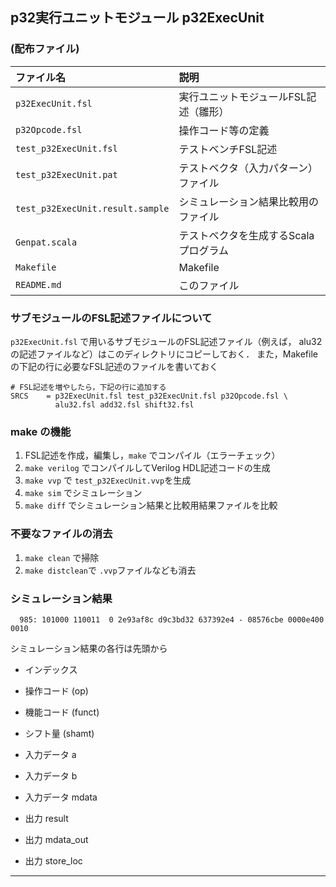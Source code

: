 p32実行ユニットモジュール p32ExecUnit
---

### (配布ファイル)

| ファイル名             | 説明                                  |
|:-----------------------|:--------------------------------------|
| `p32ExecUnit.fsl`      | 実行ユニットモジュールFSL記述（雛形） |
| `p32Opcode.fsl`        | 操作コード等の定義                    |
| `test_p32ExecUnit.fsl` | テストベンチFSL記述                   |
| `test_p32ExecUnit.pat` | テストベクタ（入力パターン）ファイル  |
| `test_p32ExecUnit.result.sample` | シミュレーション結果比較用のファイル |
| `Genpat.scala`         | テストベクタを生成するScalaプログラム |
| `Makefile`             | Makefile                              |
| `README.md`            | このファイル                          |


### サブモジュールのFSL記述ファイルについて

`p32ExecUnit.fsl` で用いるサブモジュールのFSL記述ファイル（例えば，
alu32の記述ファイルなど）はこのディレクトリにコピーしておく．
また，Makefile の下記の行に必要なFSL記述のファイルを書いておく

    # FSL記述を増やしたら，下記の行に追加する
    SRCS    = p32ExecUnit.fsl test_p32ExecUnit.fsl p32Opcode.fsl \
              alu32.fsl add32.fsl shift32.fsl 


### make の機能

1. FSL記述を作成，編集し，`make` でコンパイル（エラーチェック）
3. `make verilog` でコンパイルしてVerilog HDL記述コードの生成
4. `make vvp` で `test_p32ExecUnit.vvp`を生成
5. `make sim` でシミュレーション
6. `make diff` でシミュレーション結果と比較用結果ファイルを比較

### 不要なファイルの消去

1. `make clean` で掃除
2. `make distclean`で `.vvp`ファイルなども消去


### シミュレーション結果

      985: 101000 110011  0 2e93af8c d9c3bd32 637392e4 - 08576cbe 0000e400 0010

シミュレーション結果の各行は先頭から

* インデックス
* 操作コード (op) 
* 機能コード (funct)
* シフト量 (shamt)
* 入力データ a
* 入力データ b
* 入力データ mdata

* 出力 result
* 出力 mdata_out
* 出力 store_loc

---
